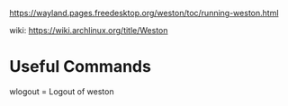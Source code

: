https://wayland.pages.freedesktop.org/weston/toc/running-weston.html

wiki: https://wiki.archlinux.org/title/Weston

# Useful Commands
wlogout = Logout of weston

